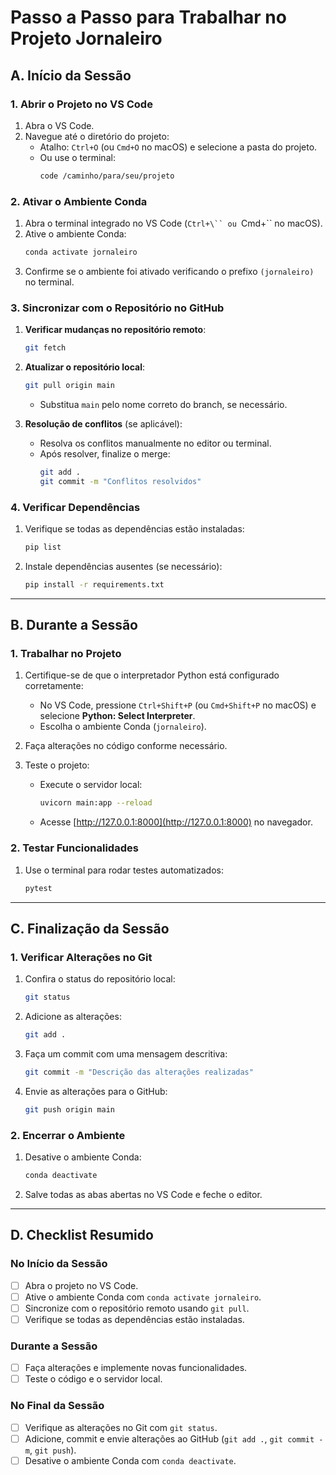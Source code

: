 
# Passo a Passo para Trabalhar no Projeto Jornaleiro

## **A. Início da Sessão**

### **1. Abrir o Projeto no VS Code**
1. Abra o VS Code.
2. Navegue até o diretório do projeto:
   - Atalho: `Ctrl+O` (ou `Cmd+O` no macOS) e selecione a pasta do projeto.
   - Ou use o terminal:
     ```bash
     code /caminho/para/seu/projeto
     ```

### **2. Ativar o Ambiente Conda**
1. Abra o terminal integrado no VS Code (`Ctrl+\`` ou `Cmd+\`` no macOS).
2. Ative o ambiente Conda:
   ```bash
   conda activate jornaleiro
   ```
3. Confirme se o ambiente foi ativado verificando o prefixo `(jornaleiro)` no terminal.

### **3. Sincronizar com o Repositório no GitHub**
1. **Verificar mudanças no repositório remoto**:
   ```bash
   git fetch
   ```
2. **Atualizar o repositório local**:
   ```bash
   git pull origin main
   ```
   - Substitua `main` pelo nome correto do branch, se necessário.

3. **Resolução de conflitos** (se aplicável):
   - Resolva os conflitos manualmente no editor ou terminal.
   - Após resolver, finalize o merge:
     ```bash
     git add .
     git commit -m "Conflitos resolvidos"
     ```

### **4. Verificar Dependências**
1. Verifique se todas as dependências estão instaladas:
   ```bash
   pip list
   ```
2. Instale dependências ausentes (se necessário):
   ```bash
   pip install -r requirements.txt
   ```

---

## **B. Durante a Sessão**

### **1. Trabalhar no Projeto**
1. Certifique-se de que o interpretador Python está configurado corretamente:
   - No VS Code, pressione `Ctrl+Shift+P` (ou `Cmd+Shift+P` no macOS) e selecione **Python: Select Interpreter**.
   - Escolha o ambiente Conda (`jornaleiro`).

2. Faça alterações no código conforme necessário.

3. Teste o projeto:
   - Execute o servidor local:
     ```bash
     uvicorn main:app --reload
     ```
   - Acesse [http://127.0.0.1:8000](http://127.0.0.1:8000) no navegador.

### **2. Testar Funcionalidades**
1. Use o terminal para rodar testes automatizados:
   ```bash
   pytest
   ```

---

## **C. Finalização da Sessão**

### **1. Verificar Alterações no Git**
1. Confira o status do repositório local:
   ```bash
   git status
   ```
2. Adicione as alterações:
   ```bash
   git add .
   ```
3. Faça um commit com uma mensagem descritiva:
   ```bash
   git commit -m "Descrição das alterações realizadas"
   ```

4. Envie as alterações para o GitHub:
   ```bash
   git push origin main
   ```

### **2. Encerrar o Ambiente**
1. Desative o ambiente Conda:
   ```bash
   conda deactivate
   ```

2. Salve todas as abas abertas no VS Code e feche o editor.

---

## **D. Checklist Resumido**

### **No Início da Sessão**
- [ ] Abra o projeto no VS Code.
- [ ] Ative o ambiente Conda com `conda activate jornaleiro`.
- [ ] Sincronize com o repositório remoto usando `git pull`.
- [ ] Verifique se todas as dependências estão instaladas.

### **Durante a Sessão**
- [ ] Faça alterações e implemente novas funcionalidades.
- [ ] Teste o código e o servidor local.

### **No Final da Sessão**
- [ ] Verifique as alterações no Git com `git status`.
- [ ] Adicione, commit e envie alterações ao GitHub (`git add .`, `git commit -m`, `git push`).
- [ ] Desative o ambiente Conda com `conda deactivate`.
